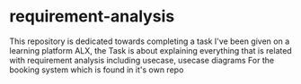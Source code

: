 # requirement-analysis
This repository is dedicated towards completing a task I've been given on a learning platform ALX, the Task is about explaining everything that is related with requirement analysis including usecase, usecase diagrams For the booking system which is found in it's own repo  
